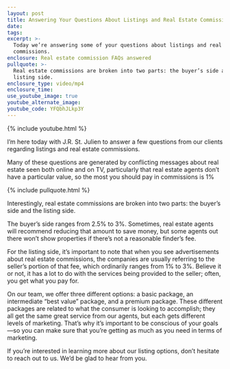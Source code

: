```yaml
---
layout: post
title: Answering Your Questions About Listings and Real Estate Commissions
date:
tags:
excerpt: >-
  Today we’re answering some of your questions about listings and real estate
  commissions.
enclosure: Real estate commission FAQs answered
pullquote: >-
  Real estate commissions are broken into two parts: the buyer’s side and the
  listing side.
enclosure_type: video/mp4
enclosure_time:
use_youtube_image: true
youtube_alternate_image:
youtube_code: YFQbhJLkp3Y
---
```


{% include youtube.html %}

I’m here today with J.R. St. Julien to answer a few questions from our clients regarding listings and real estate commissions.

Many of these questions are generated by conflicting messages about real estate seen both online and on TV, particularly that real estate agents don’t have a particular value, so the most you should pay in commissions is 1%

{% include pullquote.html %}

Interestingly, real estate commissions are broken into two parts: the buyer’s side and the listing side.

The buyer’s side ranges from 2.5% to 3%. Sometimes, real estate agents will recommend reducing that amount to save money, but some agents out there won’t show properties if there’s not a reasonable finder’s fee.&nbsp;

For the listing side, it’s important to note that when you see advertisements about real estate commissions, the companies are usually referring to the seller’s portion of that fee, which ordinarily ranges from 1% to 3%. Believe it or not, it has a lot to do with the services being provided to the seller; often, you get what you pay for.

On our team, we offer three different options: a basic package, an intermediate “best value” package, and a premium package. These different packages are related to what the consumer is looking to accomplish; they all get the same great service from our agents, but each gets different levels of marketing. That’s why it’s important to be conscious of your goals—so you can make sure that you’re getting as much as you need in terms of marketing.

If you’re interested in learning more about our listing options, don’t hesitate to reach out to us. We’d be glad to hear from you.<br>&nbsp;
